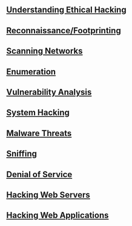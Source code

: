 ## [Understanding Ethical Hacking](Understanding%20Ethical%20Hacking.md)
## [Reconnaissance/Footprinting](Reconnaissance%20%26%20Footprinting.md)
## [Scanning Networks](Scanning%20Networks.md)
## [Enumeration](Enumeration.md)
## [Vulnerability Analysis](Vulnerability%20Analysis.md)
## [System Hacking](System%20Hacking.md)
## [Malware Threats](Malware%20Threats.md)
## [Sniffing](Sniffing.md)
## [Denial of Service](Denial%20of%20Service.md)
## [Hacking Web Servers](Hacking%20Web%20Servers.md)
## [Hacking Web Applications](Hacking%20Web%20Applications.md)
